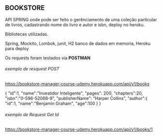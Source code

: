 ## BOOKSTORE

API SPRING onde pode ser feito o gerênciamento de uma coleção particular de livros, cadastrando nome do livro e autor e isbn, deploy no heroku.

Bibliotecas utilizadas.

Spring, 
Mockito,
Lombok,
junit,
H2 banco de dados em memoria,
Heroku para deploy

Os requests foram testados via **POSTMAN**

###### exemplo de resquest  POST

 https://bookstore-manager-course-udemy.herokuapp.com/api/v1/books
 
 {
"id":1,
"name":"Investidor Inteligente",
"pages": 200,
"chapters":20,
"isbn":"0-596-52068-9",
"publisherName": "Harper Collins",
"author":{
    "id":1,
    "name":"Benjamin Graham",
    "age":100
    }
}

###### exemplo de Request Get Id

 https://bookstore-manager-course-udemy.herokuapp.com/api/v1/books/1

